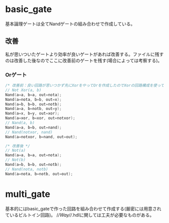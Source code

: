 # basic_gate
基本論理ゲートは全てNandゲートの組み合わせで作成している。
## 改善
私が思いついたゲートより効率が良いゲートがあれば改善する。ファイルに残すのは改善した後なのでここに改善前のゲートを残す(場合によっては考察する)。
### Orゲート
```h
/* 改善前：良い回路が思いつかず先にXorをやってOrを作成したのでXorの回路構成を使っている。 */
// Not Xor(a, b)
Nand(a=a, b=a, out=nota);
Nand(a=nota, b=b, out=x);
Nand(a=b, b=b, out=notb);
Nand(a=a, b=notb, out=y);
Nand(a=x, b=y, out=xor);
Nand(a=xor, b=xor, out=notxor);
// Nand(a, b)
Nand(a=a, b=b, out=nand);
// Nand(notxor, nand)
Nand(a=notxor, b=nand, out=out);

/* 改善後 */
// Not(a)
Nand(a=a, b=a, out=nota);
// Not(b)
Nand(a=b, b=b, out=notb);
// Nand(nota, notb)
Nand(a=nota, b=notb, out=out);
```

# multi_gate
基本的にはbasic_gateで作った回路を組み合わせて作成する(厳密には用意されているビルトイン回路)。
/*/*Way/*/*.hdlに関しては工夫が必要なものがある。